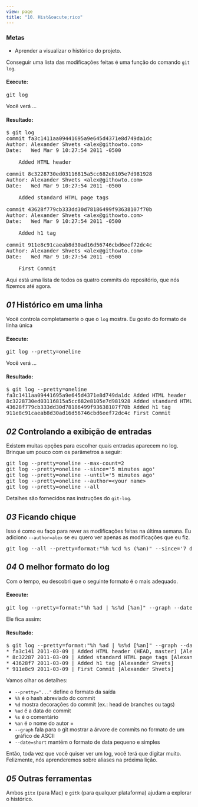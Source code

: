 ```yaml
---
view: page
title: "10. Hist&oacute;rico"
---
```


<h3>Metas</h3>

<ul><li>Aprender a visualizar o hist&oacute;rico do projeto.</li></ul>

<p>Conseguir uma lista das modifica&ccedil;&otilde;es feitas &eacute; uma fun&ccedil;&atilde;o do comando <code>git log</code>.</p>

<h4 class="h4-pre">Execute:</h4>

<pre class="instructions">git log</pre>

<p>Voc&ecirc; ver&aacute; &#8230;</p>

<h4 class="h4-pre">Resultado:</h4>

<pre class="sample">$ git log
commit fa3c1411aa09441695a9e645d4371e8d749da1dc
Author: Alexander Shvets &lt;alex@githowto.com&gt;
Date:   Wed Mar 9 10:27:54 2011 -0500

    Added HTML header

commit 8c3228730ed03116815a5cc682e8105e7d981928
Author: Alexander Shvets &lt;alex@githowto.com&gt;
Date:   Wed Mar 9 10:27:54 2011 -0500

    Added standard HTML page tags

commit 43628f779cb333dd30d78186499f93638107f70b
Author: Alexander Shvets &lt;alex@githowto.com&gt;
Date:   Wed Mar 9 10:27:54 2011 -0500

    Added h1 tag

commit 911e8c91caeab8d30ad16d56746cbd6eef72dc4c
Author: Alexander Shvets &lt;alex@githowto.com&gt;
Date:   Wed Mar 9 10:27:54 2011 -0500

    First Commit</pre>

<p>Aqui est&aacute; uma lista de todos os quatro commits do reposit&oacute;rio, que n&oacute;s fizemos at&eacute; agora.</p>

<h2><em>01</em> Hist&oacute;rico em uma linha</h2>

<p>Voc&ecirc; controla completamente o que o <code>log</code> mostra. Eu gosto do formato de linha &uacute;nica</p>

<h4 class="h4-pre">Execute:</h4>

<pre class="instructions">git log --pretty=oneline</pre>

<p>Voc&ecirc; ver&aacute; &#8230;</p>

<h4 class="h4-pre">Resultado:</h4>

<pre class="sample">$ git log --pretty=oneline
fa3c1411aa09441695a9e645d4371e8d749da1dc Added HTML header
8c3228730ed03116815a5cc682e8105e7d981928 Added standard HTML page tags
43628f779cb333dd30d78186499f93638107f70b Added h1 tag
911e8c91caeab8d30ad16d56746cbd6eef72dc4c First Commit</pre>

<h2><em>02</em> Controlando a exibi&ccedil;&atilde;o de entradas</h2>

<p>Existem muitas op&ccedil;&otilde;es para escolher quais entradas aparecem no log. Brinque um pouco com os par&acirc;metros a seguir:</p>

<pre class="instructions">git log --pretty=oneline --max-count=2
git log --pretty=oneline --since='5 minutes ago'
git log --pretty=oneline --until='5 minutes ago'
git log --pretty=oneline --author=&lt;your name&gt;
git log --pretty=oneline --all</pre>

<p>Detalhes s&atilde;o fornecidos nas instru&ccedil;&otilde;es do <code>git-log</code>.</p>

<h2><em>03</em> Ficando chique</h2>

<p>Isso &eacute; como eu fa&ccedil;o para rever as modifica&ccedil;&otilde;es feitas na &uacute;ltima semana. Eu adiciono <code>--author=alex</code> se eu quero ver apenas as modifica&ccedil;&otilde;es que eu fiz.</p>

<pre class="instructions">git log --all --pretty=format:"%h %cd %s (%an)" --since='7 days ago'</pre>

<h2><em>04</em> O melhor formato do log</h2>

<p>Com o tempo, eu descobri que o seguinte formato &eacute; o mais adequado.</p>

<h4 class="h4-pre">Execute:</h4>

<pre class="instructions">git log --pretty=format:"%h %ad | %s%d [%an]" --graph --date=short</pre>

<p>Ele fica assim:</p>

<h4 class="h4-pre">Resultado:</h4>

<pre class="sample">$ git log --pretty=format:"%h %ad | %s%d [%an]" --graph --date=short
* fa3c141 2011-03-09 | Added HTML header (HEAD, master) [Alexander Shvets]
* 8c32287 2011-03-09 | Added standard HTML page tags [Alexander Shvets]
* 43628f7 2011-03-09 | Added h1 tag [Alexander Shvets]
* 911e8c9 2011-03-09 | First Commit [Alexander Shvets]</pre>

<p>Vamos olhar os detalhes:</p>

<ul><li><code>--pretty="..."</code> define o formato da sa&iacute;da</li>
	<li><code>%h</code> &eacute; o hash abreviado do commit</li>
	<li><code>%d</code> mostra decora&ccedil;&otilde;es do commit (ex.: head de branches ou tags)</li>
	<li><code>%ad</code> &eacute; a data do commit</li>
	<li><code>%s</code> &eacute; o coment&aacute;rio</li>
	<li><code>%an</code> &eacute; o nome do autor =</li>
	<li><code>--graph</code> fala para o git mostrar a &aacute;rvore de commits no formato de um gr&aacute;fico de <span class="caps">ASCII</span></li>
	<li><code>--date=short</code> mant&eacute;m o formato de data pequeno e simples</li></ul>

<p>Ent&atilde;o, toda vez que voc&ecirc; quiser ver um log, voc&ecirc; ter&aacute; que digitar muito. Felizmente, n&oacute;s aprenderemos sobre aliases na pr&oacute;xima li&ccedil;&atilde;o.</p>

<h2><em>05</em> Outras ferramentas</h2>

<p>Ambos <code>gitx</code> (para Mac) e <code>gitk</code> (para qualquer plataforma) ajudam a explorar o hist&oacute;rico.</p>

